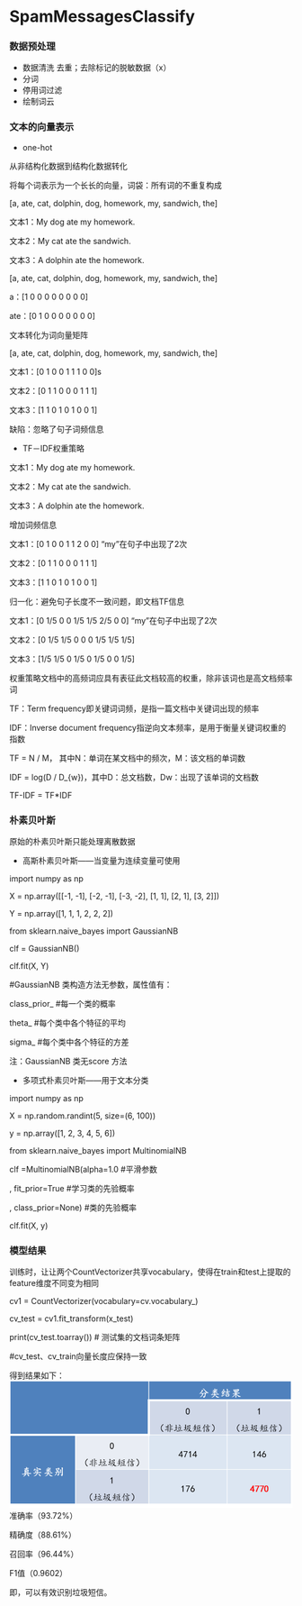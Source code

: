# SpamMessagesClassify
### 数据预处理
* 数据清洗
  去重；去除标记的脱敏数据（x）
* 分词
* 停用词过滤
* 绘制词云

### 文本的向量表示
* one-hot

从非结构化数据到结构化数据转化
  
将每个词表示为一个长长的向量，词袋：所有词的不重复构成

[a, ate, cat, dolphin, dog, homework, my, sandwich, the]

文本1：My dog ate my homework.

文本2：My cat ate the sandwich.

文本3：A dolphin ate the homework.

[a, ate, cat, dolphin, dog, homework, my, sandwich, the]

a：[1 0 0 0 0 0 0 0 0]

ate：[0 1 0 0 0 0 0 0 0]

文本转化为词向量矩阵

[a, ate, cat, dolphin, dog, homework, my, sandwich, the]

文本1：[0 1 0 0 1 1 1 0 0]s

文本2：[0 1 1 0 0 0 1 1 1]

文本3：[1 1 0 1 0 1 0 0 1]

缺陷：忽略了句子词频信息


* TF－IDF权重策略

文本1：My dog ate my homework.

文本2：My cat ate the sandwich.

文本3：A dolphin ate the homework.

增加词频信息

文本1：[0 1 0 0 1 1 2 0 0]  “my”在句子中出现了2次

文本2：[0 1 1 0 0 0 1 1 1]

文本3：[1 1 0 1 0 1 0 0 1]

归一化：避免句子长度不一致问题，即文档TF信息

文本1：[0 1/5 0 0 1/5 1/5 2/5 0 0]  “my”在句子中出现了2次

文本2：[0 1/5 1/5 0 0 0 1/5 1/5 1/5]

文本3：[1/5 1/5 0 1/5 0 1/5 0 0 1/5]

权重策略文档中的高频词应具有表征此文档较高的权重，除非该词也是高文档频率词

TF：Term frequency即关键词词频，是指一篇文档中关键词出现的频率 

IDF：Inverse document frequency指逆向文本频率，是用于衡量关键词权重的指数

TF = N / M， 其中N：单词在某文档中的频次，M：该文档的单词数

IDF = log(D / D_{w})，其中D：总文档数，Dw：出现了该单词的文档数

TF-IDF = TF*IDF


### 朴素贝叶斯

原始的朴素贝叶斯只能处理离散数据

* 高斯朴素贝叶斯——当变量为连续变量可使用

import numpy as np 

X = np.array([[-1, -1], [-2, -1], [-3, -2], [1, 1], [2, 1], [3, 2]]) 

Y = np.array([1, 1, 1, 2, 2, 2]) 

from sklearn.naive_bayes import GaussianNB 

clf = GaussianNB() 

clf.fit(X, Y) 

\#GaussianNB 类构造方法无参数，属性值有： 

 class_prior_ #每一个类的概率 

 theta_ #每个类中各个特征的平均 

 sigma_ #每个类中各个特征的方差

注：GaussianNB 类无score 方法 


* 多项式朴素贝叶斯——用于文本分类 

import numpy as np 

X = np.random.randint(5, size=(6, 100)) 

y = np.array([1, 2, 3, 4, 5, 6]) 

from sklearn.naive_bayes import MultinomialNB 

clf =MultinomialNB(alpha=1.0 #平滑参数 

 , fit_prior=True #学习类的先验概率 

 , class_prior=None) #类的先验概率 

clf.fit(X, y)


### 模型结果

训练时，让让两个CountVectorizer共享vocabulary，使得在train和test上提取的feature维度不同变为相同

cv1 = CountVectorizer(vocabulary=cv.vocabulary_)

cv_test = cv1.fit_transform(x_test) 

print(cv_test.toarray())  # 测试集的文档词条矩阵

\#cv_test、cv_train向量长度应保持一致

得到结果如下：
![分类结果](分类结果.png)
准确率（93.72%）

精确度（88.61%）

召回率（96.44%）

F1值（0.9602）

即，可以有效识别垃圾短信。



